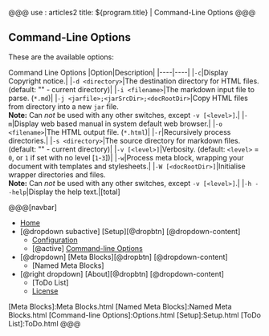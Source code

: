 @@@
use : articles2
title: ${program.title} | Command-Line Options
@@@


## Command-Line Options

These are the available options:

Command Line Options
|Option|Description|
|----|----|
|`-c`|Display Copyright notice.|
|`-d <directory>`|The destination directory for HTML files.<br>(default: "" - current directory)|
|`-i <filename>`|The markdown input file to parse. (`*.md`)|
|`-j <jarfile>;<jarSrcDir>;<docRootDir>`|Copy HTML files from directory into a new `jar` file.<br>**Note:** Can *not* be used with any other switches, except `-v [<level>]`.|
|`-m`|Display web based manual in system default web browser.|
|`-o <filename>`|The HTML output file. (`*.html`)|
|`-r`|Recursively process directories.|
|`-s <directory>`|The source directory for markdown files.<br>(default: "" - current directory)|
|`-v [<level>]`|Verbosity. (default: `<level>` = `0`, or `1` if set with no level [`1`-`3`])|
|`-w`|Process meta block, wrapping your document with templates and stylesheets.|
|`-W [<docRootDir>]`|Initialise wrapper directories and files.<br>**Note:** Can *not* be used with any other switches, except `-v [<level>]`.|
|`-h --help`|Display the help text.|[total]

@@@[navbar]
- [Home]
- [@dropdown subactive] [Setup][@dropbtn]
[@dropdown-content]
    - [Configuration]
    - [@active] [Command-line Options](#)
- [@dropdown] [Meta Blocks][@dropbtn]
[@dropdown-content]
    - [Named Meta Blocks]
- [@right dropdown] [About][@dropbtn]
[@dropdown-content]
    - [ToDo List]
    - [License]

[About]:About.html
[Configuration]:Configuration.html
[Home]:index.html
[License]:LICENSE.html
[Meta Blocks]:Meta Blocks.html
[Named Meta Blocks]:Named Meta Blocks.html
[Command-line Options]:Options.html
[Setup]:Setup.html
[ToDo List]:ToDo.html
@@@
